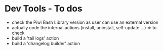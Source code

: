 Dev Tools - To dos
==================

-   check the Piwi Bash Library version as user can use an external version
-   actually code the internal actions (install, uninstall, self-update ...) => to check
-   build a 'tail logs' action
-   build a 'changelog builder' action
